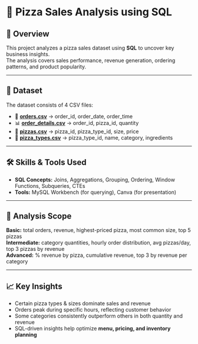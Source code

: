 # 🍕 Pizza Sales Analysis using SQL

## 📌 Overview
This project analyzes a pizza sales dataset using **SQL** to uncover key business insights.  
The analysis covers sales performance, revenue generation, ordering patterns, and product popularity.  

---

## 📂 Dataset
The dataset consists of 4 CSV files:

- 🧾 [**orders.csv**](https://github.com/AK5615612/pizza-sales-sql-analysis/blob/main/data/orders.csv) → order_id, order_date, order_time  
- 📊 [**order_details.csv**](https://github.com/AK5615612/pizza-sales-sql-analysis/blob/main/data/order_details.csv) → order_id, pizza_id, quantity  
- 🍕 [**pizzas.csv**](https://github.com/AK5615612/pizza-sales-sql-analysis/blob/main/data/pizzas.csv) → pizza_id, pizza_type_id, size, price  
- 🧂 [**pizza_types.csv**](https://github.com/AK5615612/pizza-sales-sql-analysis/blob/main/data/pizza_types.csv) → pizza_type_id, name, category, ingredients  

---

## 🛠️ Skills & Tools Used
- **SQL Concepts:** Joins, Aggregations, Grouping, Ordering, Window Functions, Subqueries, CTEs  
- **Tools:** MySQL Workbench (for querying), Canva (for presentation)  

---

## 🔎 Analysis Scope
**Basic:** total orders, revenue, highest-priced pizza, most common size, top 5 pizzas  
**Intermediate:** category quantities, hourly order distribution, avg pizzas/day, top 3 pizzas by revenue  
**Advanced:** % revenue by pizza, cumulative revenue, top 3 by revenue per category  

---

## 📈 Key Insights
- Certain pizza types & sizes dominate sales and revenue  
- Orders peak during specific hours, reflecting customer behavior  
- Some categories consistently outperform others in both quantity and revenue  
- SQL-driven insights help optimize **menu, pricing, and inventory planning**  
